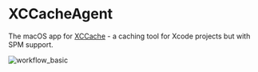 # XCCacheAgent

The macOS app for [XCCache](https://github.com/trinhngocthuyen/xccache) - a caching tool for Xcode projects but with SPM support.

![workflow_basic](res/workflow_basic.gif)
